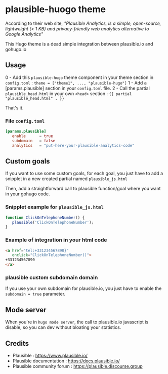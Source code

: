 # plausible-huogo theme

According to their web site, *"Plausible Analytics, is a simple, open-source, lightweight (< 1 KB) and privacy-friendly web analytics alternative to Google Analytics"*

This Hugo theme is a dead simple integration between plausible.io and gohugo.io

## Usage

0 - Add this `plausible-hugo` theme component in your theme section in `config.toml` : `theme = ["theme1", ..., "plausible-hugo"]`
1 - Add a [params.plausible] section in your `config.toml` file.
2 - Call the partial `plausible_head.html` in your own `<head>` section : `{{ partial "plausible_head.html" . }}`

That's it.

### File `config.toml`

```toml
[params.plausible]
   enable      = true
   subdomain   = false
   analytics   = "put-here-your-plausible-analytics-code"
```

## Custom goals

If you want to use some custom goals, for each goal, you just have to add a snipplet in a new created partial named `plausible_js.html`

Then, add a straightforward call to plausible function/goal where you want in your gohugo code.

### Snipplet example for `plausible_js.html`

```js
function ClickOnTelephoneNumber() {
   plausible('ClickOnTelephoneNumber');
}
```

### Example of integration in your html code

```html
<a href="tel:+331234567890}"
   onclick="ClickOnTelephoneNumber()">
+331234567890
</a>
```

### plausible custom subdomain domain

If you use your own subdomain for plausible.io, you just have to enable the `subdomain = true` parameter.

## Mode server

When you're in `hugo mode server`, the call to plausible.io javascript is disable, so you can dev without bloating your statistics.

## Credits

- Plausible : https://www.plausible.io/
- Plausible documentation : https://docs.plausible.io/
- Plausible community forum : https://plausible.discourse.group
